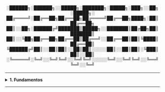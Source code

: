 <div align="Center"> 
<br>

<h4>

░██████╗░██████╗░░█████╗░███████╗░█████╗░███╗░░██╗░█████╗░
██╔════╝░██╔══██╗██╔══██╗██╔════╝██╔══██╗████╗░██║██╔══██╗
██║░░██╗░██████╔╝███████║█████╗░░███████║██╔██╗██║███████║
██║░░╚██╗██╔══██╗██╔══██║██╔══╝░░██╔══██║██║╚████║██╔══██║
╚██████╔╝██║░░██║██║░░██║██║░░░░░██║░░██║██║░╚███║██║░░██║
░╚═════╝░╚═╝░░╚═╝╚═╝░░╚═╝╚═╝░░░░░╚═╝░░╚═╝╚═╝░░╚══╝╚═╝░░╚═╝
</h4>
</div>

----
  
<details>
  <summary><b> 1. Fundamentos</b></summary>
<div align="Left">  
<br>  
    
  G1.1 - O que é o Grafana?  
  > - Grafana é uma plataforma de observabilidade e visualização de Dados;  
  > - Permite:  
  >   - Criação de gráficos, tabelas e painéis personalizados;  
  >   - Conexão com diversas fontes de dados (Como Prometheus, ElasticSearch, InfluxDB, CloudWatch, Azure Monitor...);  
  >   - Configuração de alertas e notificações em canais (Microsoft Teams, e-mail, etc...);    
  >   - Suporte a métricas, logs e traces / rastreios.
  
  G1.2 - Componentes da Arquitetura Básica do Grafana
  >  - Os principais componenetes de uma arquitetura básica do Grafana, são:
  >    - Data Sources: Fontes de Dados de onde o Grafana busca os dados para exibição;
  >    - Dashboards: Painéis personalizados com gráficos, tabelas, gauges, heatmaps, etc;
  >    - Alerting: Sistema de alertas baseado em condições configuradas; 
  >    - Users & Permissions: Controle de acesso; 
  >    - Plugins: Para novas fontes de dados, visualizações personalizadas, painéis prontos da comunidade.
  >
  >  - Resumidamente: Fontes de Dados -> Servidor Grafana -> Dashboards + Alerting + API

 G1.3 - Grafana Open Source, Enterprise e Cloud 
  > | Tipo        | Recursos                                                  |
  > |-------------|-----------------------------------------------------------|
  > | Open Source | Gratuito, Recursos Básicos de Visualização e Alertas      |
  > | Enterprise  | Suporte Oficial, Recursos de Segurança Avançada, Auditoria, Gestão empresarial de Usuários, Integrações Premium |
  > | Cloud       | SaaS, Hospedagem de Dashes, Coleta e Armazenamento de Métricas, Logs e Traces, Inclui Stack Completa            |
</div> 
</details>

----
